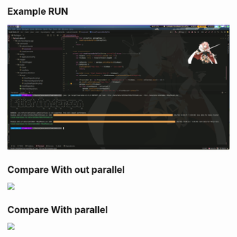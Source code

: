 <h2> Example RUN </h2>
<img src="https://github.com/jSierraB3991/java-picoli/blob/main/load-data-cli/2022-08-31_01-05.png" />

<h2> Compare With out parallel </h2>
<img src="https://github.com/jSierraB3991/java-picoli/blob/main/load-data-cli/no_parallel.png" />
<h2> Compare With parallel </h2>
<img src="https://github.com/jSierraB3991/java-picoli/blob/main/load-data-cli/with_parallel.png" />
